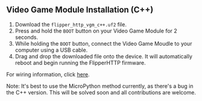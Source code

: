 ## Video Game Module Installation (C++)

1. Download the `flipper_http_vgm_c++.uf2` file.
2. Press and hold the `BOOT` button on your Video Game Module for 2 seconds.
3. While holding the `BOOT` button, connect the Video Game Moudle to your computer using a USB cable.
4. Drag and drop the downloaded file onto the device. It will automatically reboot and begin running the FlipperHTTP firmware.

For wiring information, click [here](https://github.com/jblanked/FlipperHTTP?tab=readme-ov-file#wiring).

Note: It's best to use the MicroPython method currently, as there's a bug in the C++ version. This will be solved soon and all contributions are welcome.
